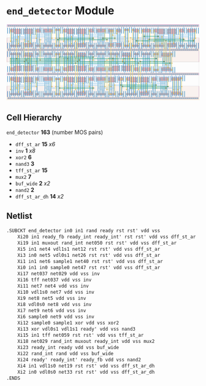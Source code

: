 # `end_detector` Module
![Layout](end_detector.png)

## Cell Hierarchy

`end_detector` **163** (number MOS pairs)
- `dff_st_ar` **15** *x6*
- `inv` **1** *x8*
- `xor2` **6**
- `nand3` **3**
- `tff_st_ar` **15**
- `mux2` **7**
- `buf_wide` **2** *x2*
- `nand2` **2**
- `dff_st_ar_dh` **14** *x2*

## Netlist

```
.SUBCKT end_detector in0 in1 rand ready rst rst' vdd vss
    Xi20 in1 ready_fb ready_int ready_int' rst rst' vdd vss dff_st_ar
    Xi19 in1 muxout rand_int net050 rst rst' vdd vss dff_st_ar
    Xi5 in1 net4 vdl1s1 net12 rst rst' vdd vss dff_st_ar
    Xi3 in0 net5 vdl0s1 net26 rst rst' vdd vss dff_st_ar
    Xi1 in1 net6 sample1 net40 rst rst' vdd vss dff_st_ar
    Xi0 in1 in0 sample0 net47 rst rst' vdd vss dff_st_ar
    Xi17 net037 net029 vdd vss inv
    Xi16 tff net037 vdd vss inv
    Xi11 net7 net4 vdd vss inv
    Xi10 vdl1s0 net7 vdd vss inv
    Xi9 net8 net5 vdd vss inv
    Xi8 vdl0s0 net8 vdd vss inv
    Xi7 net9 net6 vdd vss inv
    Xi6 sample0 net9 vdd vss inv
    Xi12 sample0 sample1 xor vdd vss xor2
    Xi13 xor vdl0s1 vdl1s1 ready' vdd vss nand3
    Xi15 in1 tff net059 rst rst' vdd vss tff_st_ar
    Xi18 net029 rand_int muxout ready_int vdd vss mux2
    Xi23 ready_int ready vdd vss buf_wide
    Xi22 rand_int rand vdd vss buf_wide
    Xi24 ready' ready_int' ready_fb vdd vss nand2
    Xi4 in1 vdl1s0 net19 rst rst' vdd vss dff_st_ar_dh
    Xi2 in0 vdl0s0 net33 rst rst' vdd vss dff_st_ar_dh
.ENDS
```
